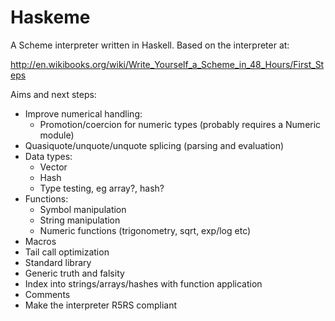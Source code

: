 Haskeme
=======

A Scheme interpreter written in Haskell. Based on the interpreter at:

http://en.wikibooks.org/wiki/Write_Yourself_a_Scheme_in_48_Hours/First_Steps

Aims and next steps:

* Improve numerical handling:
  - Promotion/coercion for numeric types (probably requires a Numeric module)
* Quasiquote/unquote/unquote splicing (parsing and evaluation)
* Data types:
  - Vector
  - Hash
  - Type testing, eg array?, hash?
* Functions:
  - Symbol manipulation
  - String manipulation
  - Numeric functions (trigonometry, sqrt, exp/log etc)
* Macros
* Tail call optimization
* Standard library
* Generic truth and falsity
* Index into strings/arrays/hashes with function application
* Comments
* Make the interpreter R5RS compliant